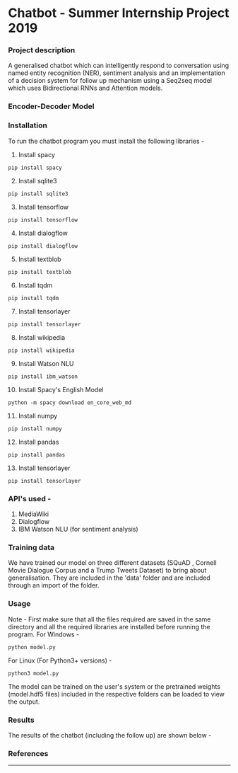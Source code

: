 # Chatbot - Summer Internship Project 2019 


### Project description
A generalised chatbot which can intelligently respond to conversation using named entity recognition (NER), sentiment analysis and an implementation of a decision system for follow up mechanism using a Seq2seq model which uses Bidirectional RNNs and Attention models.

### Encoder-Decoder Model
<!--Add the image from the project report folder-->

<!--create an images folder and change to relative path later

### Decision System for Follow Up
<!--Insert the flow chart here-->

### Installation
To run the chatbot program you must install the following libraries -
1. Install spacy 
``` deic
pip install spacy
```
2. Install sqlite3
```
pip install sqlite3
```
3. Install tensorflow
```
pip install tensorflow
```
4. Install dialogflow
```
pip install dialogflow
```
5. Install textblob
```
pip install textblob
```
6. Install tqdm
```
pip install tqdm
```
7. Install tensorlayer
```
pip install tensorlayer
```
8. Install wikipedia
```
pip install wikipedia
```
9. Install Watson NLU
```
pip install ibm_watson
```
10. Install Spacy's English Model
```
python -m spacy download en_core_web_md
```
11. Install numpy
```
pip install numpy
```
12. Install pandas
```
pip install pandas
```
13. Install tensorlayer
```
pip install tensorlayer
```



### API's used -
1. MediaWiki
2. Dialogflow
3. IBM Watson NLU (for sentiment analysis)


### Training data
We have trained our model on three different datasets (SQuAD , Cornell Movie Dialogue Corpus and a Trump Tweets Dataset) to  bring about generalisation. They are included in the 'data' folder and are included through an import of the folder.


### Usage 
Note - First make sure that all the files required are saved in the same directory and all the required libraries are installed before running the program.
For Windows -
```
python model.py
```

For Linux (For Python3+ versions) -
```
python3 model.py
```
The model can be trained on the user's system or the pretrained weights (model.hdf5 files) included in the respective folders can be loaded to view the output.

### Results
The results of the chatbot (including the follow up) are shown below -
<!--Insert a screenshot of the results here-->

### References
<!--Insert the links of all blogs and resources that helped our cause-->
-----------------------------------------------------------------------------------------------------------------------------------
 
